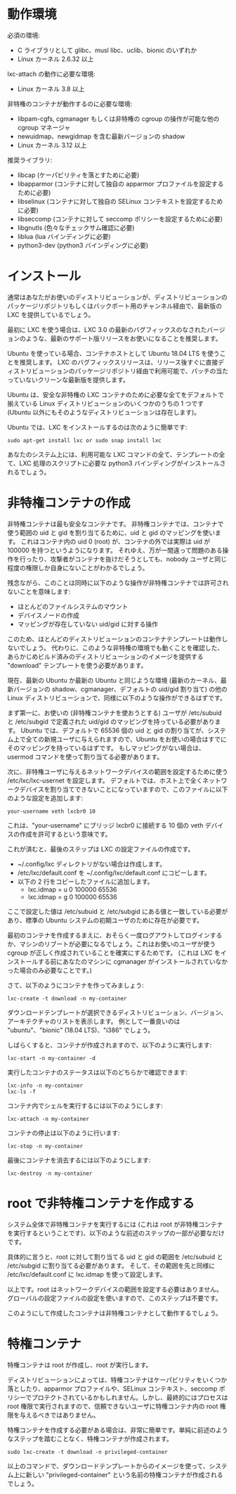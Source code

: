 # 動作環境 <!-- Requirements -->

<!--
Hard dependencies:
-->
必須の環境:

<!--
 * One of glibc, musl libc, uclib or bionic as your C library
 * Linux kernel >= 2.6.32
 -->
 * C ライブラリとして glibc、musl libc、uclib、bionic のいずれか
 * Linux カーネル 2.6.32 以上

<!--
Extra dependencies for lxc-attach:
-->
lxc-attach の動作に必要な環境:

<!--
 * Linux kernel >= 3.8
 -->
 * Linux カーネル 3.8 以上

<!--
Extra dependencies for unprivileged containers:
-->
非特権のコンテナが動作するのに必要な環境:

<!--
 * libpam-cgfs, cgmanager or another CGroup manager configuring your system for unprivileged CGroups operation
 * A recent version of shadow including newuidmap and newgidmap
 * Linux kernel >= 3.12
 -->
 * libpam-cgfs, cgmanager もしくは非特権の cgroup の操作が可能な他の cgroup マネージャ
 * newuidmap、newgidmap を含む最新バージョンの shadow
 * Linux カーネル 3.12 以上

<!--
Recommended libraries:
-->
推奨ライブラリ:

<!--
 * libcap (to allow for capability drops)
 * libapparmor (to set a different apparmor profile for the container)
 * libselinux (to set a different seccomp context for the container)
 * libseccomp (to set a seccomp policy for the container)
 * libgnutls (for various checksumming)
 * liblua (for the LUA binding)
 * python3-dev (for the python3 binding)
 -->
 * libcap (ケーパビリティを落とすために必要)
 * libapparmor (コンテナに対して独自の apparmor プロファイルを設定するために必要)
 * libselinux (コンテナに対して独自の SELinux コンテキストを設定するために必要)
 * libseccomp (コンテナに対して seccomp ポリシーを設定するために必要)
 * libgnutls (色々なチェックサム確認に必要)
 * liblua (lua バインディングに必要)
 * python3-dev (python3 バインディングに必要)

# インストール<!-- Installation -->

<!--
In most cases, you'll find recent versions of LXC available for your Linux distribution.
Either directly in the distribution's package repository or through some backport channel.
-->
通常はあなたがお使いのディストリビューションが、ディストリビューションのパッケージリポジトリもしくはバックポート用のチャンネル経由で、最新版の LXC を提供しているでしょう。

<!--
For your first LXC experience, we recommend you use a recent supported release,
such as a recent bugfix release of LXC 3.0.
-->
最初に LXC を使う場合は、LXC 3.0 の最新のバグフィックスのなされたバージョンのような、最新のサポート版リリースをお使いになることを推奨します。

<!--
If using Ubuntu, we recommend you use Ubuntu 18.04 LTS as your container host.
LXC bugfix releases are available directly in the distribution package repository
shortly after release and those offer a clean (unpatched) upstream experience.
-->
Ubuntu を使っている場合、コンテナホストとして Ubuntu 18.04 LTS を使うことを推奨します。
LXC のバグフィックスリリースは、リリース後すぐに直接ディストリビューションのパッケージリポジトリ経由で利用可能で、パッチの当たっていないクリーンな最新版を提供します。

<!--
Ubuntu is also one of the few (if not only) Linux distributions to come by default
with everything that's needed for safe, unprivileged LXC containers.
-->
Ubuntu は、安全な非特権の LXC コンテナのために必要な全てをデフォルトで揃えている Linux ディストリビューションのいくつかのうちの 1 つです (Ubuntu 以外にもそのようなディストリビューションは存在します)。

<!--
On such an Ubuntu system, installing LXC is as simple as:
-->
Ubuntu では、LXC をインストールするのは次のように簡単です:

    sudo apt-get install lxc or sudo snap install lxc

<!--
Your system will then have all the LXC commands available, all its templates
as well as the python3 binding should you want to script LXC.
-->
あなたのシステム上には、利用可能な LXC コマンドの全て、テンプレートの全て、LXC 処理のスクリプトに必要な python3 バインディングがインストールされるでしょう。


# 非特権コンテナの作成 <!-- Creating unprivileged containers as a user -->

<!--
Unprivileged containers are the safest containers.
Those use a map of uid and gid to allocate a range of uids and gids to a container.
That means that uid 0 (root) in the container is actually something like uid 100000
outside the container. So should something go very wrong and an attacker manages
to escape the container, they'll find themselves with about as many rights as a nobody user.
-->
非特権コンテナは最も安全なコンテナです。
非特権コンテナでは、コンテナで使う範囲の uid と gid を割り当てるために、uid と gid のマッピングを使います。
これはコンテナ内の uid 0 (root) が、コンテナの外では実際は uid が 100000 を持つというようになります。
それゆえ、万が一間違って問題のある操作を行ったり、攻撃者がコンテナを抜けだそうとしても、nobody ユーザと同じ程度の権限しか自身にないことがわかるでしょう。

<!--
Unfortunately this also means that the following common operations aren't allowed:
-->
残念ながら、このことは同時に以下のような操作が非特権コンテナでは許可されないことを意味します:

<!--
  * mounting most of filesystems
  * creating device nodes
  * any operation against a uid/gid outside of the mapped set
  -->
  * ほとんどのファイルシステムのマウント
  * デバイスノードの作成
  * マッピングが存在していない uid/gid に対する操作

<!--
Because of that, most distribution templates simply won't work with those.
Instead you should the "download" template which will provide you with pre-built images
of the distributions that are known to work in such an environment.
-->
このため、ほとんどのディストリビューションのコンテナテンプレートは動作しないでしょう。
代わりに、このような非特権の環境でも動くことを確認した、あらかじめビルド済みのディストリビューションのイメージを提供する "download" テンプレートを使う必要があります。

<!--
Now, everything below assumes a recent Ubuntu system or another Linux distribution which offers
a similar experience (recent kernel, recent version of shadow, cgmanager and default uid/gid allocation).
-->
現在、最新の Ubuntu か最新の Ubuntu と同じような環境 (最新のカーネル、最新バージョンの shadow、cgmanager、デフォルトの uid/gid 割り当て) の他の Linux ディストリビューションで、同様に以下のような操作ができるはずです。

<!--
First of all, you need to make sure your user has a uid and gid map defined in /etc/subuid and /etc/subgid.
On Ubuntu systems, a default allocation of 65536 uids and gids is given to every new user on the system,
so you should already have one. If not, you'll have to use usermod to give yourself one.
-->
まず第一に、お使いの (非特権コンテナを使おうとする) ユーザが /etc/subuid と /etc/subgid で定義された uid/gid のマッピングを持っている必要があります。
Ubuntu では、デフォルトで 65536 個の uid と gid の割り当てが、システム上で全ての新規ユーザに与えられますので、Ubuntu をお使いの場合はすでにそのマッピングを持っているはずです。
もしマッピングがない場合は、usermod コマンドを使って割り当てる必要があります。

<!--
Next up is /etc/lxc/lxc-usernet which is used to set network devices quota for unprivileged users.
By default, your user isn't allowed to create any network device on the host, to change that, add:
-->
次に、非特権ユーザに与えるネットワークデバイスの範囲を設定するために使う /etc/lxc/lxc-usernet を設定します。
デフォルトでは、ホスト上で全くネットワークデバイスを割り当てできないことになっていますので、このファイルに以下のような設定を追加します:

    your-username veth lxcbr0 10

<!--
This means that "your-username" is allowed to create up to 10 veth devices connected to the lxcbr0 bridge.
-->
これは、"your-username" にブリッジ lxcbr0 に接続する 10 個の veth デバイスの作成を許可するという意味です。


<!--
With that done, the last step is to create an LXC configuration file.
-->
これが済むと、最後のステップは LXC の設定ファイルの作成です。

<!--
 * Create the ~/.config/lxc directory if it doesn't exist.
 * Copy /etc/lxc/default.conf to ~/.config/lxc/default.conf
 * Append the following two lines to it:
    * lxc.idmap = u 0 100000 65536
    * lxc.idmap = g 0 100000 65536
 -->
 * ~/.config/lxc ディレクトリがない場合は作成します。
 * /etc/lxc/default.conf を ~/.config/lxc/default.conf にコピーします。
 * 以下の 2 行をコピーしたファイルに追加します。
    * lxc.idmap = u 0 100000 65536
    * lxc.idmap = g 0 100000 65536

<!--
Those values should match those found in /etc/subuid and /etc/subgid, the values above are those expected
for the first user on a standard Ubuntu system.
-->
ここで設定した値は /etc/subuid と /etc/subgid にある値と一致している必要があり、標準の Ubuntu システムの初期ユーザのために存在が必要です。

<!--
Just before you create your first container, you probably should logout and login again,
or even reboot your machine to make sure that your user is placed in the right cgroups.
(This is only required if cgmanager wasn't installed on your machine prior to you installing LXC.)
-->
最初のコンテナを作成するまえに、おそらく一度ログアウトしてログインするか、マシンのリブートが必要になるでしょう。これはお使いのユーザが使う cgroup が正しく作成されていることを確実にするためです。
(これは LXC をインストールする前にあなたのマシンに cgmanager がインストールされていなかった場合のみ必要なことです。)

<!--
And now, create your first container with:
-->
さて、以下のようにコンテナを作ってみましょう:

    lxc-create -t download -n my-container

<!--
The download template will show you a list of distributions, versions and architectures to choose from.
A good example would be "ubuntu", "bionic" (18.04 LTS) and "i386".
-->
ダウンロードテンプレートが選択できるディストリビューション、バージョン、アーキテクチャのリストを表示します。
例として一番良いのは "ubuntu"、"bionic" (18.04 LTS)、"i386" でしょう。

<!--
A few seconds later your container will be created and you can start it with:
-->
しばらくすると、コンテナが作成されますので、以下のように実行します:

    lxc-start -n my-container -d

<!--
You can then confirm its status with either of:
-->
実行したコンテナのステータスは以下のどちらかで確認できます:

    lxc-info -n my-container
    lxc-ls -f

<!--
And get a shell inside it with:
-->
コンテナ内でシェルを実行するには以下のようにします:

    lxc-attach -n my-container

<!--
Stopping it can be done with:
-->
コンテナの停止は以下のように行います:

    lxc-stop -n my-container

<!--
And finally removing it with:
-->
最後にコンテナを消去するには以下のようにします:

    lxc-destroy -n my-container

# root で非特権コンテナを作成する <!-- Creating unprivileged containers as root -->

<!--
To run a system-wide unprivileged container (that is, an unprivileged container started by root)
you'll need to follow only a subset of the steps above.
-->
システム全体で非特権コンテナを実行するには (これは root が非特権コンテナを実行するということです)、以下のような前述のステップの一部が必要なだけです。

<!--
Specifically, you need to manually allocate a uid and gid range to root in /etc/subuid and /etc/subgid.
And then set that range in /etc/lxc/default.conf using lxc.idmap entries similar to those above.
-->
具体的に言うと、root に対して割り当てる uid と gid の範囲を /etc/subuid と /etc/subgid に割り当てる必要があります。
そして、その範囲を先と同様に /etc/lxc/default.conf に lxc.idmap を使って設定します。

<!--
And that's it. Root doesn't need network devices quota and uses the
global configuration file so the other steps don't apply.
-->
以上です。root はネットワークデバイスの範囲を設定する必要はありません。グローバルの設定ファイルの設定を使いますので、このステップは不要です。

<!--
Any container you create as root from that point on will be running unprivileged.
-->
このようにして作成したコンテナは非特権コンテナとして動作するでしょう。

# 特権コンテナ <!-- Creating privileged containers -->

<!--
Privileged containers are containers created by root and running as root.
-->
特権コンテナは root が作成し、root が実行します。

<!--
Depending on the Linux distribution, they may be protected by some capability dropping, apparmor profiles,
selinux context or seccomp policies but ultimately, the processes still run as root and so you should never
give access to root inside a privileged container to an untrusted party.
-->
ディストリビューションによっては、特権コンテナはケーパビリティをいくつか落としたり、apparmor プロファイルや、SELinux コンテキスト、seccomp ポリシーでプロテクトされているかもしれません。しかし、最終的にはプロセスは root 権限で実行されますので、信頼できないユーザに特権コンテナ内の root 権限を与えるべきではありません。



<!--
If you still have to create privileged containers, it's quite simple. Simply don't do any of the configuration
described above and LXC will create privileged containers.
-->
特権コンテナを作成する必要がある場合は、非常に簡単です。単純に前述のようなステップを踏むことなく、特権コンテナが作成されます。

<!--
So:
-->

    sudo lxc-create -t download -n privileged-container

<!--
Will create a new "privileged-container" privileged container on your system using an image from the download template.
-->

以上のコマンドで、ダウンロードテンプレートからのイメージを使って、システム上に新しい "privileged-container" という名前の特権コンテナが作成されるでしょう。
